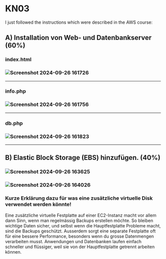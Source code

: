 # KN03

I just followed the instructions which were described in the AWS course:

## A) Installation von Web- und Datenbankserver (60%)
### index.html
### ![Screenshot 2024-09-26 161726](https://github.com/user-attachments/assets/6d3a1edf-a21b-41e4-b620-7b97f054e9e5)
---
### info.php
### ![Screenshot 2024-09-26 161756](https://github.com/user-attachments/assets/7a7e3cce-616c-46fb-a787-67755f310f15)
---
### db.php
### ![Screenshot 2024-09-26 161823](https://github.com/user-attachments/assets/752b3110-0c3e-4707-9940-4e90a9ceb998)
---


## B) Elastic Block Storage (EBS) hinzufügen. (40%)
### ![Screenshot 2024-09-26 163625](https://github.com/user-attachments/assets/0d4f4f21-d2de-462f-9ca2-8c9c587e25d0)
### ![Screenshot 2024-09-26 164026](https://github.com/user-attachments/assets/62840b35-6893-4b63-9cff-3700f4a60863)
### Kurze Erklärung dazu für was eine zusätzliche virtuelle Disk verwendet werden könnte!
Eine zusätzliche virtuelle Festplatte auf einer EC2-Instanz macht vor allem dann Sinn, wenn man regelmässig Backups erstellen möchte. So bleiben wichtige Daten sicher, und selbst wenn die Hauptfestplatte Probleme macht, sind die Backups geschützt. Ausserdem sorgt eine separate Festplatte oft für eine bessere Performance, besonders wenn du grosse Datenmengen verarbeiten musst. Anwendungen und Datenbanken laufen einfach schneller und flüssiger, weil sie von der Hauptfestplatte getrennt arbeiten können.
